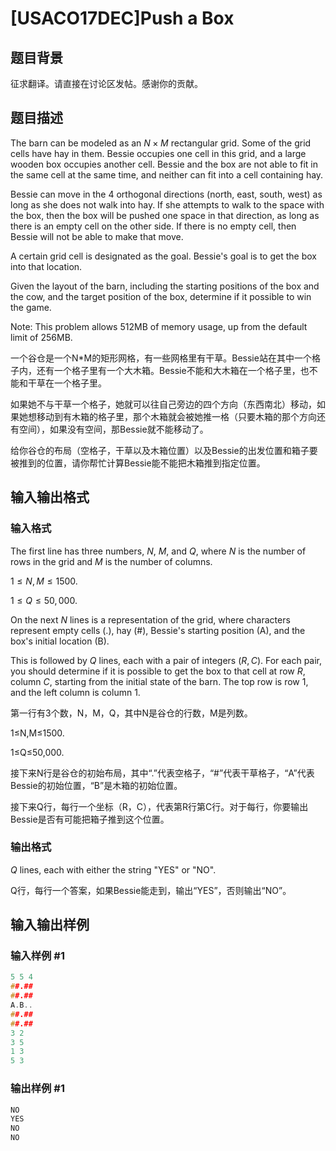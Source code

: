 # [USACO17DEC]Push a Box

## 题目背景

征求翻译。请直接在讨论区发帖。感谢你的贡献。

## 题目描述

The barn can be modeled as an $N \times M$ rectangular grid. Some of the grid cells have hay in them. Bessie occupies one cell in this grid, and a large wooden box occupies another cell. Bessie and the box are not able to fit in the same cell at the same time, and neither can fit into a cell containing hay.

Bessie can move in the 4 orthogonal directions (north, east, south, west) as long as she does not walk into hay. If she attempts to walk to the space with the box, then the box will be pushed one space in that direction, as long as there is an empty cell on the other side. If there is no empty cell, then Bessie will not be able to make that move.

A certain grid cell is designated as the goal. Bessie's goal is to get the box into that location.

Given the layout of the barn, including the starting positions of the box and the cow, and the target position of the box, determine if it possible to win the game.

Note: This problem allows 512MB of memory usage, up from the default limit of 256MB.

一个谷仓是一个N\*M的矩形网格，有一些网格里有干草。Bessie站在其中一个格子内，还有一个格子里有一个大木箱。Bessie不能和大木箱在一个格子里，也不能和干草在一个格子里。

如果她不与干草一个格子，她就可以往自己旁边的四个方向（东西南北）移动，如果她想移动到有木箱的格子里，那个木箱就会被她推一格（只要木箱的那个方向还有空间），如果没有空间，那Bessie就不能移动了。

给你谷仓的布局（空格子，干草以及木箱位置）以及Bessie的出发位置和箱子要被推到的位置，请你帮忙计算Bessie能不能把木箱推到指定位置。

## 输入输出格式

### 输入格式

The first line has three numbers, $N$, $M$, and $Q$, where $N$ is the number of rows in the grid and $M$ is the number of columns.

$1 \le N,M \le 1500$.

$1 \le Q \le 50,000$.

On the next $N$ lines is a representation of the grid, where characters represent empty cells (.), hay (#), Bessie's starting position (A), and the box's initial location (B).

This is followed by $Q$ lines, each with a pair of integers $(R, C)$. For each pair, you should determine if it is possible to get the box to that cell at row $R$, column $C$, starting from the initial state of the barn. The top row is row 1, and the left column is column 1.

第一行有3个数，N，M，Q，其中N是谷仓的行数，M是列数。

1≤N,M≤1500.

1≤Q≤50,000.

接下来N行是谷仓的初始布局，其中“.”代表空格子，“#”代表干草格子，“A”代表Bessie的初始位置，“B”是木箱的初始位置。

接下来Q行，每行一个坐标（R，C），代表第R行第C行。对于每行，你要输出Bessie是否有可能把箱子推到这个位置。

### 输出格式

$Q$ lines, each with either the string "YES" or "NO".

Q行，每行一个答案，如果Bessie能走到，输出“YES”，否则输出“NO”。

## 输入输出样例

### 输入样例 #1

```cpp
5 5 4
##.##
##.##
A.B..
##.##
##.##
3 2
3 5
1 3
5 3
```


### 输出样例 #1

```cpp
NO
YES
NO
NO
```


